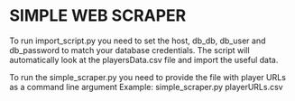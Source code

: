 # SIMPLE WEB SCRAPER

To run import_script.py you need to set the host, db_db, db_user and db_password to match your database credentials.
The script will automatically look at the playersData.csv file and import the useful data.

To run the simple_scraper.py you need to provide the file with player URLs as a command line argument
Example: simple_scraper.py playerURLs.csv





